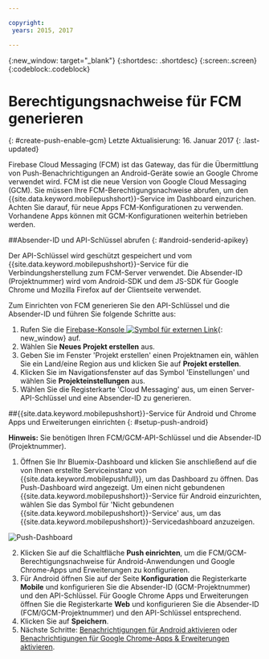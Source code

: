 ```yaml
---

copyright:
 years: 2015, 2017

---
```


{:new_window: target="_blank"}
{:shortdesc: .shortdesc}
{:screen:.screen}
{:codeblock:.codeblock}

# Berechtigungsnachweise für FCM generieren
{: #create-push-enable-gcm}
Letzte Aktualisierung: 16. Januar 2017
{: .last-updated}

Firebase Cloud Messaging (FCM) ist das Gateway, das für die Übermittlung von Push-Benachrichtigungen an Android-Geräte sowie an Google Chrome verwendet wird. FCM ist die neue Version von Google Cloud Messaging (GCM). Sie müssen Ihre FCM-Berechtigungsnachweise abrufen, um den {{site.data.keyword.mobilepushshort}}-Service im Dashboard einzurichen. Achten Sie darauf, für neue Apps FCM-Konfigurationen zu verwenden. Vorhandene Apps können mit GCM-Konfigurationen weiterhin betrieben werden.

##Absender-ID und API-Schlüssel abrufen
{: #android-senderid-apikey}

Der API-Schlüssel wird geschützt gespeichert und vom {{site.data.keyword.mobilepushshort}}-Service für die Verbindungsherstellung zum FCM-Server verwendet. Die Absender-ID (Projektnummer) wird vom Android-SDK und dem JS-SDK für Google Chrome und Mozilla Firefox auf der Clientseite verwendet. 

Zum Einrichten von FCM generieren Sie den API-Schlüssel und die Absender-ID und führen Sie folgende Schritte aus:

1. Rufen Sie die [Firebase-Konsole ![Symbol für externen Link](../../icons/launch-glyph.svg "Symbol für externen Link")](https://console.firebase.google.com/?pli=1){: new_window} auf.
2. Wählen Sie **Neues Projekt erstellen** aus. 
3. Geben Sie im Fenster 'Projekt erstellen' einen Projektnamen ein, wählen Sie ein Land/eine Region aus und klicken Sie auf **Projekt erstellen**.
3. Klicken Sie im Navigationsfenster auf das Symbol 'Einstellungen' und wählen Sie **Projekteinstellungen** aus.
4. Wählen Sie die Registerkarte 'Cloud Messaging' aus, um einen Server-API-Schlüssel und eine Absender-ID zu generieren.

##{{site.data.keyword.mobilepushshort}}-Service für Android und Chrome Apps und Erweiterungen einrichten
{: #setup-push-android}

**Hinweis:** Sie benötigen Ihren FCM/GCM-API-Schlüssel und die Absender-ID (Projektnummer).

1. Öffnen Sie Ihr Bluemix-Dashboard und klicken Sie anschließend auf die von Ihnen erstellte Serviceinstanz von {{site.data.keyword.mobilepushfull}}, um das Dashboard zu öffnen. Das Push-Dashboard wird angezeigt. Um einen nicht gebundenen {{site.data.keyword.mobilepushshort}}-Service für Android einzurichten, wählen Sie das Symbol für 'Nicht gebundenen {{site.data.keyword.mobilepushshort}}-Service' aus, um das {{site.data.keyword.mobilepushshort}}-Servicedashboard anzuzeigen. 

![Push-Dashboard](images/push_unbound.jpg)

2. Klicken Sie auf die Schaltfläche **Push einrichten**, um die FCM/GCM-Berechtigungsnachweise für Android-Anwendungen und Google Chrome-Apps und Erweiterungen zu konfigurieren.
3. Für Android öffnen Sie auf der Seite **Konfiguration** die Registerkarte **Mobile** und konfigurieren Sie die Absender-ID (GCM-Projektnummer) und den API-Schlüssel. Für Google Chrome Apps und Erweiterungen öffnen Sie die Registerkarte **Web** und konfigurieren Sie die Absender-ID (FCM/GCM-Projektnummer) und den API-Schlüssel entsprechend.
4. Klicken Sie auf **Speichern**.
5. Nächste Schritte: [Benachrichtigungen für Android aktivieren](c_enable_push.html) oder [Benachrichtigungen für Google Chrome-Apps & Erweiterungen aktivieren](c_enable_push.html).


